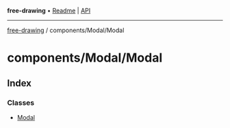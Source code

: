 **free-drawing** • [Readme](../../../README.md) \| [API](../../../modules.md)

***

[free-drawing](../../../README.md) / components/Modal/Modal

# components/Modal/Modal

## Index

### Classes

- [Modal](classes/Modal.md)
